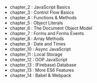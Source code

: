 - chapter_2 : JavaScript Basics
- chapter_3 : Control Flow Basics
- chapter_4 : Functions & Methods
- chapter_5 : Object Literals
- chapter_6 : The Document Object Model
- chapter_7 : Forms and Forms Events
- chapter_8 : Array Methods
- chapter_9 : Date and Times
- chapter_10 : Async JavaScript
- chapter_11 : Local Storage
- chapter_12 : OOP JavaScript
- chapter_13 : (Firebase) Database
- chapter_13 : More ES6 Features
- chapter_14 : Babel & Webpack




